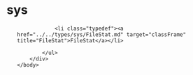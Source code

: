 <!DOCTYPE HTML PUBLIC "-//W3C//DTD HTML 4.01 Transitional//EN" "http://www.w3.org/tr/html4/loose.dtd">
<html>
	<head>
		<title>Package sys Type List</title>
	</head>
	<body>
		<div class="onepackage" id="types-frame">
			<h1>sys</h1>
			<ul class="packages">

				<li class="typedef"><a href="../../types/sys/FileStat.md" target="classFrame" title="FileStat">FileStat</a></li>

			</ul>
		</div>
	</body>
</html>



